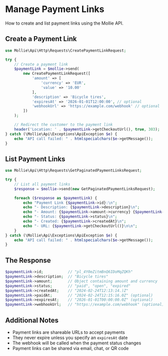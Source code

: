# Manage Payment Links

How to create and list payment links using the Mollie API.

## Create a Payment Link

```php
use Mollie\Api\Http\Requests\CreatePaymentLinkRequest;

try {
    // Create a payment link
    $paymentLink = $mollie->send(
        new CreatePaymentLinkRequest([
            'amount' => [
                'currency' => 'EUR',
                'value' => '10.00'
            ],
            'description' => 'Bicycle tires',
            'expiresAt' => '2026-01-01T12:00:00', // optional
            'webhookUrl' => 'https://example.com/webhook' // optional
        ])
    );

    // Redirect the customer to the payment link
    header('Location: ' . $paymentLink->getCheckoutUrl(), true, 303);
} catch (\Mollie\Api\Exceptions\ApiException $e) {
    echo "API call failed: " . htmlspecialchars($e->getMessage());
}
```

## List Payment Links

```php
use Mollie\Api\Http\Requests\GetPaginatedPaymentLinksRequest;

try {
    // List all payment links
    $response = $mollie->send(new GetPaginatedPaymentLinksRequest);

    foreach ($response as $paymentLink) {
        echo "Payment Link {$paymentLink->id}:\n";
        echo "- Description: {$paymentLink->description}\n";
        echo "- Amount: {$paymentLink->amount->currency} {$paymentLink->amount->value}\n";
        echo "- Status: {$paymentLink->status}\n";
        echo "- Created: {$paymentLink->createdAt}\n";
        echo "- URL: {$paymentLink->getCheckoutUrl()}\n\n";
    }
} catch (\Mollie\Api\Exceptions\ApiException $e) {
    echo "API call failed: " . htmlspecialchars($e->getMessage());
}
```

## The Response

```php
$paymentLink->id;           // "pl_4Y0eZitmBnQ6IDoMqZQKh"
$paymentLink->description;  // "Bicycle tires"
$paymentLink->amount;       // Object containing amount and currency
$paymentLink->status;       // "paid", "open", "expired"
$paymentLink->createdAt;    // "2024-02-24T12:13:14.)Z"
$paymentLink->paidAt;       // "2024-02-24T12:15:16.0Z" (optional)
$paymentLink->expiresAt;    // "2026-01-01T00:00:00.0Z" (optional)
$paymentLink->webhookUrl;   // "https://example.com/webhook" (optional)
```

## Additional Notes

- Payment links are shareable URLs to accept payments
- They never expire unless you specify an `expiresAt` date
- The webhook will be called when the payment status changes
- Payment links can be shared via email, chat, or QR code
